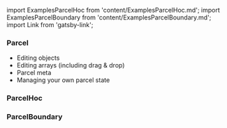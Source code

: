 import ExamplesParcelHoc from 'content/ExamplesParcelHoc.md';
import ExamplesParcelBoundary from 'content/ExamplesParcelBoundary.md';
import Link from 'gatsby-link';

### Parcel

* <Link to="/examples/editing-objects">Editing objects</Link>
* <Link to="/examples/editing-arrays">Editing arrays (including drag & drop)</Link>
* <Link to="/parcel-meta">Parcel meta</Link>
* <Link to="/examples/managing-your-own-parcel-state">Managing your own parcel state</Link>

### ParcelHoc

<ExamplesParcelHoc />

### ParcelBoundary

<ExamplesParcelBoundary />

